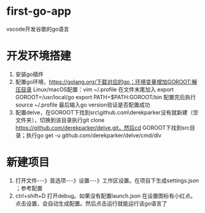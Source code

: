 # first-go-app
vscode开发谷歌的go语言

# 开发环境搭建
  1. 安装go插件
  2. 配置go环境，https://golang.org/下载对应的go；环境变量增加GOROOT:解压目录
     Linux/macOS配置：vim ~/.profile  在文件末尾加入
       export GOROOT=/usr/local/go
       export PATH=$PATH:GOROOT/bin
    配置完后执行source ~/.profile
    最后输入go version验证是否配置成功
  3. 配置delve，在GOROOT下找到src\github.com\derekparker没有就新建（空文件夹），切换到该目录执行git clone https://github.com/derekparker/delve.git，然后cd GOROOT下找到src目录；执行go get -u github.com/derekparker/delve/cmd/dlv
# 新建项目
1. 打开文件---》首选项---》设置---》工作区设置。在项目下生成settings.json ；参考配置
2. ctrl+shift+D 打开debug。如果没有配置launch.json 在设置图标有小红点。点击设置，会自动生成配置。然后点击运行就能运行该go语言了